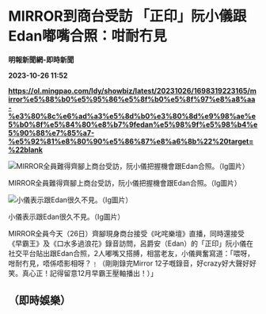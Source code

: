 # MIRROR到商台受訪 「正印」阮小儀跟Edan嘟嘴合照：咁耐冇見
**明報新聞網-即時新聞**

**2023-10-26 11:52**

**https://ol.mingpao.com/ldy/showbiz/latest/20231026/1698319223165/mirror%e5%88%b0%e5%95%86%e5%8f%b0%e5%8f%97%e8%a8%aa-%e3%80%8c%e6%ad%a3%e5%8d%b0%e3%80%8d%e9%98%ae%e5%b0%8f%e5%84%80%e8%b7%9fedan%e5%98%9f%e5%98%b4%e5%90%88%e7%85%a7-%e5%92%81%e8%80%90%e5%86%87%e8%a6%8b%22%20target=%22blank**

![MIRROR全員難得齊腳上商台受訪，阮小儀把握機會跟Edan合照。（Ig圖片）](https://fs.mingpao.com/ldy/20231026/s00009/350e49fbb931aea2169f12df9da657a5.jpg)

MIRROR全員難得齊腳上商台受訪，阮小儀把握機會跟Edan合照。（Ig圖片）

![小儀表示跟Edan很久不見。（Ig圖片）](https://fs.mingpao.com/ldy/20231026/s00009/351f4d9abae9e8e2b1407ac1dd88d873.jpg)

小儀表示跟Edan很久不見。（Ig圖片）

MIRROR全員今天（26日）齊腳現身商台接受《叱咤樂壇》直播，同時還接受《早霸王》及《口水多過浪花》錄音訪問，呂爵安（Edan）的「正印」阮小儀在社交平台貼出跟Edan合照，2人嘟嘴又搭膊，相當老友，小儀興奮寫道：「喂呀，咁耐冇見，唔係唔影相呀？﹗（剛剛錄完Mirror 12子嘅錄音，好crazy好大聲好好笑。真心正！記得留意12月早霸王壓軸播出！）」

（即時娛樂）
------